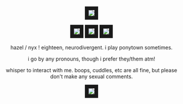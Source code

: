 <p align=center> <img src="https://files.catbox.moe/dchpak.webp" border=10> </p>
<p align=center> <img src="https://64.media.tumblr.com/416c6489229a1f0a276a1ac298449b72/7a53200ff3b24f2f-7c/s100x200/9d1bdd25aeb8ceec64d057ff4a27a76a6d0f91a8.pnj" border=10> <img src="https://64.media.tumblr.com/0f26e33d3037666752586a51589dff4e/7a53200ff3b24f2f-35/s100x200/6be199944db9b6b435a8ff8aae07db709b473c4e.pnj" border=10> <img src="https://64.media.tumblr.com/c035cf5f4b44a333df18bad18a3629e3/9942847f763e4e10-93/s100x200/a815caf0748a18cf43d89612a8011eb76ad44955.pnj" border=10>
</p>
<p align=center> hazel / nyx ! eighteen, neurodivergent. i play ponytown sometimes. </p>
<p align=center> i go by any pronouns, though i prefer they/them atm! </p>
<p align=center> whisper to interact with me. boops, cuddles, etc are all fine, but please don't make any sexual comments. </p>
<p align=center> <img src="https://files.catbox.moe/y12d87.webp" border=10> </p>
